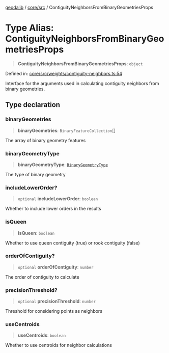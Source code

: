 [geodalib](../../../modules.md) / [core/src](../index.md) / ContiguityNeighborsFromBinaryGeometriesProps

# Type Alias: ContiguityNeighborsFromBinaryGeometriesProps

> **ContiguityNeighborsFromBinaryGeometriesProps**: `object`

Defined in: [core/src/weights/contiguity-neighbors.ts:54](https://github.com/GeoDaCenter/geoda-lib/blob/246bf05338fdf79294f778f8829940c18b17a0f8/js/packages/core/src/weights/contiguity-neighbors.ts#L54)

Interface for the arguments used in calculating contiguity neighbors from binary geometries.

## Type declaration

### binaryGeometries

> **binaryGeometries**: `BinaryFeatureCollection`[]

The array of binary geometry features

### binaryGeometryType

> **binaryGeometryType**: [`BinaryGeometryType`](BinaryGeometryType.md)

The type of binary geometry

### includeLowerOrder?

> `optional` **includeLowerOrder**: `boolean`

Whether to include lower orders in the results

### isQueen

> **isQueen**: `boolean`

Whether to use queen contiguity (true) or rook contiguity (false)

### orderOfContiguity?

> `optional` **orderOfContiguity**: `number`

The order of contiguity to calculate

### precisionThreshold?

> `optional` **precisionThreshold**: `number`

Threshold for considering points as neighbors

### useCentroids

> **useCentroids**: `boolean`

Whether to use centroids for neighbor calculations
